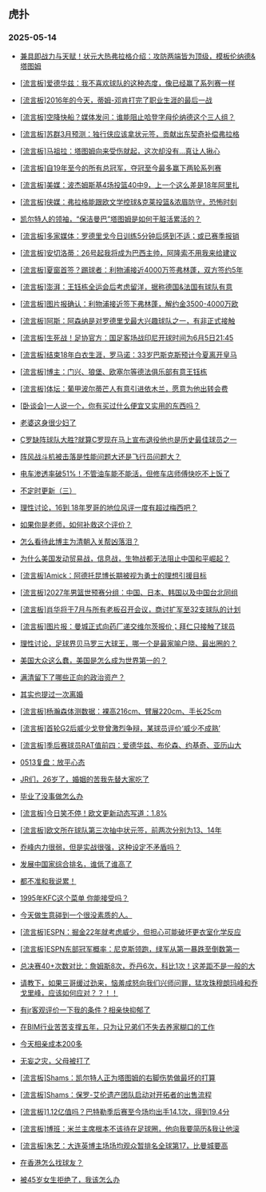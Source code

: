 ## 虎扑 
### 2025-05-14

+ [兼具即战力与天赋！状元大热弗拉格介绍：攻防两端皆为顶级，模板伦纳德&amp;塔图姆](https://bbs.hupu.com/632591068.html)

+ [[流言板]爱德华兹：我不喜欢球队的这种态度，像已经赢了系列赛一样](https://bbs.hupu.com/632592623.html)

+ [[流言板]2016年的今天，蒂姆-邓肯打完了职业生涯的最后一战](https://bbs.hupu.com/632592329.html)

+ [[流言板]空降快船？媒体发问：谁能阻止哈登字母伦纳德这个三人组？](https://bbs.hupu.com/632593118.html)

+ [[流言板]苏群3月预测：独行侠应该拿状元签，贡献出东契奇补偿弗拉格](https://bbs.hupu.com/632594489.html)

+ [[流言板]马祖拉：塔图姆向来受伤就起，这次却没有...真让人揪心](https://bbs.hupu.com/632593757.html)

+ [[流言板]自19年至今的所有总冠军，夺冠至今最多赢下两轮系列赛](https://bbs.hupu.com/632591523.html)

+ [[流言板]美媒：波杰姆斯基4场投篮40中9，上一个这么差是18年阿里扎](https://bbs.hupu.com/632594273.html)

+ [[流言板]侠媒：弗拉格能跟欧文学控球&amp;克莱投篮&amp;浓眉防守，恐怖时刻](https://bbs.hupu.com/632596635.html)

+ [凯尔特人的领袖，“保洁曼巴”塔图姆是如何干脏活累活的？](https://bbs.hupu.com/632590994.html)

+ [[流言板]多家媒体：罗德里戈今日训练5分钟后感到不适；或已赛季报销](https://bbs.hupu.com/632591000.html)

+ [[流言板]安切洛蒂：26号起我将成为巴西主帅，阿隆索不用我来给建议](https://bbs.hupu.com/632592213.html)

+ [[流言板]夏窗首签？踢球者：利物浦接近4000万签弗林蓬，双方签约5年](https://bbs.hupu.com/632589965.html)

+ [[流言板]澎湃：王钰栋全运会后考虑留洋，据称德国&amp;法国有球队有意](https://bbs.hupu.com/632588340.html)

+ [[流言板]图片报确认：利物浦接近签下弗林蓬，解约金3500-4000万欧](https://bbs.hupu.com/632590674.html)

+ [[流言板]阿斯：阿森纳是对罗德里戈最大兴趣球队之一，有非正式接触](https://bbs.hupu.com/632592979.html)

+ [[流言板]生死战！足协官方：国足客场战印尼开球时间为6月5日21:45](https://bbs.hupu.com/632590280.html)

+ [[流言板]结束18年白衣生涯，罗马诺：33岁巴斯克斯预计今夏离开皇马](https://bbs.hupu.com/632588610.html)

+ [[流言板]博主：门兴、狼堡、欧塞尔等德法俱乐部有意王钰栋](https://bbs.hupu.com/632589127.html)

+ [[流言板]体坛：葡甲波尔蒂芒人有意引进依木兰，愿意为他出转会费](https://bbs.hupu.com/632592305.html)

+ [[卧谈会]一人说一个，你有买过什么便宜又实用的东西吗？](https://bbs.hupu.com/632593636.html)

+ [老婆这身很少妇了](https://bbs.hupu.com/632595975.html)

+ [C罗缺阵球队大胜?就算C罗现在马上宣布退役他也是历史最佳球员之一](https://bbs.hupu.com/632591038.html)

+ [阵风战斗机被击落是性能问题大还是飞行员问题大？](https://bbs.hupu.com/632594039.html)

+ [电车渗透率破51%！不管油车能不能活，但修车店师傅快吃不上饭了](https://bbs.hupu.com/632592518.html)

+ [不定时更新（三）](https://bbs.hupu.com/632593025.html)

+ [理性讨论，16到 18年罗哥的地位风评一度有超过梅西吧？](https://bbs.hupu.com/632593030.html)

+ [如果你是老师，如何补救这个评价？](https://bbs.hupu.com/632594462.html)

+ [怎么看待此博主为清朝入关帮凶落泪？](https://bbs.hupu.com/632591308.html)

+ [为什么美国发动贸易战，信息战，生物战都无法阻止中国和平崛起？](https://bbs.hupu.com/632590742.html)

+ [[流言板]Amick：阿德托昆博长期被视为勇士的理想引援目标](https://bbs.hupu.com/632596999.html)

+ [[流言板]2027年男篮世预赛分组：中国、日本、韩国以及中国台北同组](https://bbs.hupu.com/632597764.html)

+ [[流言板]肖华将于7月与所有老板召开会议，商讨扩军至32支球队的计划](https://bbs.hupu.com/632597542.html)

+ [[流言板]图片报：曼城正式向药厂递交维尔茨报价；拜仁只接触了球员](https://bbs.hupu.com/632596482.html)

+ [理性讨论，足球界贝马罗三大球王，哪一个是最家喻户晓、最出圈的？](https://bbs.hupu.com/632593577.html)

+ [美国大众这么蠢，美国是怎么成为世界第一的？](https://bbs.hupu.com/632595629.html)

+ [满清留下了哪些正向的政治资产？](https://bbs.hupu.com/632593309.html)

+ [其实也提过一次离婚](https://bbs.hupu.com/632595422.html)

+ [[流言板]杨瀚森体测数据：裸高216cm、臂展220cm、手长25cm](https://bbs.hupu.com/632598096.html)

+ [[流言板]首轮G2后威少戈登曾激烈争辩，某球员评价‘威少不成熟’](https://bbs.hupu.com/632597656.html)

+ [[流言板]季后赛球员RAT值前四：爱德华兹、布伦森、约基奇、亚历山大](https://bbs.hupu.com/632594944.html)

+ [0513复盘：放平心态](https://bbs.hupu.com/632593800.html)

+ [JR们，26岁了，婚姻的苦我先替大家吃了](https://bbs.hupu.com/632594598.html)

+ [毕业了没事做怎么办 ](https://bbs.hupu.com/632594572.html)

+ [[流言板]今日笑不停！欧文更新动态写道：1.8% ](https://bbs.hupu.com/632596949.html)

+ [[流言板]欧文所在球队第三次抽中状元签，前两次分别为13、14年](https://bbs.hupu.com/632596424.html)

+ [乔峰内力很弱，但是实战很强，这种设定不矛盾吗？](https://bbs.hupu.com/632595912.html)

+ [发展中国家综合排名，谁低了谁高了](https://bbs.hupu.com/632597527.html)

+ [都不准和我说累！](https://bbs.hupu.com/632596986.html)

+ [1995年KFC这个菜单 你能接受吗？](https://bbs.hupu.com/632594506.html)

+ [今天做生意碰到一个很没素质的人。](https://bbs.hupu.com/632597698.html)

+ [[流言板]ESPN：掘金22年就考虑威少，但担心可能破坏更衣室化学反应](https://bbs.hupu.com/632597773.html)

+ [[流言板]ESPN东部冠军概率：尼克斯领跑，绿军从第一暴跌至倒数第一](https://bbs.hupu.com/632596000.html)

+ [总决赛40+次数对比：詹姆斯8次，乔丹6次，科比1次！这差距不是一般的大](https://bbs.hupu.com/632597057.html)

+ [请教下，如果三哥缓过劲来，恼羞成怒向我们兴师问罪，猛攻珠穆朗玛峰和乔戈里峰，应该如何应对？？！！](https://bbs.hupu.com/632596863.html)

+ [有jr客观评价一下我的条件？相亲快抑郁了](https://bbs.hupu.com/632596911.html)

+ [在BIM行业苦苦支撑五年，只为让兄弟们不失去养家糊口的工作](https://bbs.hupu.com/632596592.html)

+ [今天相亲成本200多](https://bbs.hupu.com/632597439.html)

+ [无妄之灾，父母被打了](https://bbs.hupu.com/632596883.html)

+ [[流言板]Shams：凯尔特人正为塔图姆的右脚伤势做最坏的打算](https://bbs.hupu.com/632598621.html)

+ [[流言板]Shams：保罗-艾伦遗产团队启动对开拓者的出售流程](https://bbs.hupu.com/632598152.html)

+ [[流言板]1.12亿值吗？巴特勒季后赛至今场均出手14.1次，得到19.4分](https://bbs.hupu.com/632597092.html)

+ [[流言板]博班：米兰主席根本不该待在足球圈，他向我要简历&amp;我让他滚](https://bbs.hupu.com/632589676.html)

+ [[流言板]朱艺：大连英博主场场均观众暂排名全球第17，比曼城要高](https://bbs.hupu.com/632593423.html)

+ [在香港怎么找球友？](https://bbs.hupu.com/632598458.html)

+ [被45岁女生拒绝了，我该怎么办](https://bbs.hupu.com/632597517.html)

